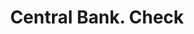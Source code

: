 ---
doi: 10.7916/D81G1ZBM
date_other: '1870'
date_other_textual: 1870-1879
form: printed ephemera
genre:
- Checks (bank checks)
name:
- Central Bank
object_in_context_url: https://biggert.cul.columbia.edu/items/view/ave_biggert_01294
subject_hierarchical_geographic:
- Columbus, Ohio, United States
subject_name:
- Central Bank
title: Central Bank. Check
sort_title: Central Bank. Check
call_number: ave_biggert_01294
coordinates:
- 39.983333333333334,-82.98333333333333
pid: ave_biggert_01294
identifiers: ave_biggert_01294
thumbnail: https://derivativo-3.library.columbia.edu/iiif/2/ldpd:343305/full/!256,256/0/native.jpg
permalink: /biggert/ave_biggert_01294/
layout: iiif-image-page
---